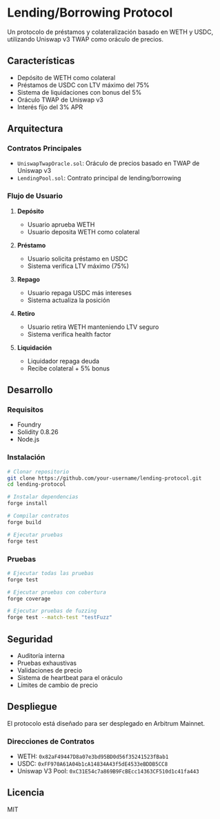 # Lending/Borrowing Protocol

Un protocolo de préstamos y colateralización basado en WETH y USDC, utilizando Uniswap v3 TWAP como oráculo de precios.

## Características

- Depósito de WETH como colateral
- Préstamos de USDC con LTV máximo del 75%
- Sistema de liquidaciones con bonus del 5%
- Oráculo TWAP de Uniswap v3
- Interés fijo del 3% APR

## Arquitectura

### Contratos Principales

- `UniswapTwapOracle.sol`: Oráculo de precios basado en TWAP de Uniswap v3
- `LendingPool.sol`: Contrato principal de lending/borrowing

### Flujo de Usuario

1. **Depósito**
   - Usuario aprueba WETH
   - Usuario deposita WETH como colateral

2. **Préstamo**
   - Usuario solicita préstamo en USDC
   - Sistema verifica LTV máximo (75%)

3. **Repago**
   - Usuario repaga USDC más intereses
   - Sistema actualiza la posición

4. **Retiro**
   - Usuario retira WETH manteniendo LTV seguro
   - Sistema verifica health factor

5. **Liquidación**
   - Liquidador repaga deuda
   - Recibe colateral + 5% bonus

## Desarrollo

### Requisitos

- Foundry
- Solidity 0.8.26
- Node.js

### Instalación

```bash
# Clonar repositorio
git clone https://github.com/your-username/lending-protocol.git
cd lending-protocol

# Instalar dependencias
forge install

# Compilar contratos
forge build

# Ejecutar pruebas
forge test
```

### Pruebas

```bash
# Ejecutar todas las pruebas
forge test

# Ejecutar pruebas con cobertura
forge coverage

# Ejecutar pruebas de fuzzing
forge test --match-test "testFuzz"
```

## Seguridad

- Auditoría interna
- Pruebas exhaustivas
- Validaciones de precio
- Sistema de heartbeat para el oráculo
- Límites de cambio de precio

## Despliegue

El protocolo está diseñado para ser desplegado en Arbitrum Mainnet.

### Direcciones de Contratos

- WETH: `0x82aF49447D8a07e3bd95BD0d56f35241523fBab1`
- USDC: `0xFF970A61A04b1cA14834A43f5dE4533eBDDB5CC8`
- Uniswap V3 Pool: `0xC31E54c7a869B9FcBEcc14363CF510d1c41fa443`

## Licencia

MIT
